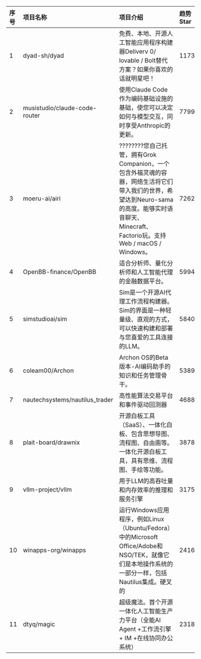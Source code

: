 |序号|项目名称|项目介绍|趋势Star|当前Star|创建时间|
|:---|:---|:---|:---|:---|:---|
|1|dyad-sh/dyad|免费、本地、开源人工智能应用程序构建器Deliverv 0/ lovable / Bolt替代方案？如果你喜欢的话就明星吧！|11731|13831|2025-04-11|
|2|musistudio/claude-code-router|使用Claude Code作为编码基础设施的基础，使您可以决定如何与模型交互，同时享受Anthropic的更新。|7799|15194|2025-02-25|
|3|moeru-ai/airi|????????您自己托管，拥有Grok Companion，一个包含外福灵魂的容器，网络生活将它们带入我们的世界，希望达到Neuro-sama的高度。能够实时语音聊天、Minecraft、Factorio玩。支持Web / macOS / Windows。|7262|10129|2024-12-01|
|4|OpenBB-finance/OpenBB|适合分析师、量化分析师和人工智能代理的金融数据平台。|5994|51261|2020-12-20|
|5|simstudioai/sim|Sim是一个开源AI代理工作流程构建器。Sim的界面是一种轻量级、直观的方式，可以快速构建和部署与您喜爱的工具连接的LLM。|5840|12075|2025-01-05|
|6|coleam00/Archon|Archon OS的Beta版本-AI编码助手的知识和任务管理骨干。|5389|10679|2025-02-07|
|7|nautechsystems/nautilus_trader|高性能算法交易平台和事件驱动回测器|4688|14537|2018-06-25|
|8|plait-board/drawnix|开源白板工具（SaaS）、一体化白板、包含思想导图、流程图、自由画等。一体化开源白板工具，具有思维、流程图、手绘等功能。|3878|7008|2024-06-04|
|9|vllm-project/vllm|用于LLM的高吞吐量和内存效率的推理和服务引擎|3175|56253|2023-02-09|
|10|winapps-org/winapps|运行Windows应用程序，例如Linux（Ubuntu/Fedora）中的Microsoft Office/Adobe和NSO/TEK，就像它们是本地操作系统的一部分一样，包括Nautilus集成。硬叉的|2416|7083|2023-07-05|
|11|dtyq/magic|超级魔法。首个开源一体化人工智能生产力平台（全能AI Agent +工作流引擎+ IM +在线协同办公系统）|2318|3486|2025-05-14|